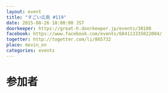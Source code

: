 ```yaml
---
layout: event
title: "すごい広島 #119"
date: 2015-08-26 18:00:00 JST
doorkeeper: https://great-h.doorkeeper.jp/events/30188
facebook: https://www.facebook.com/events/684113335022004/
togetter: http://togetter.com/li/865732
place: movin_on
categories: events
---
```


# 参加者
